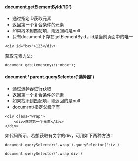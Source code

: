 #### document.getElementById('ID')

- 通过指定ID获取元素
- 返回第一个复合条件的元素
- 如果找不到匹配项，则返回的是null
- 只有document下存在getElementById，id是当前页面中的唯一
```
<div id="box">123</div>
```
获取元素方法:
```
document.getElementById("#box");
```

#### document / parent.querySelector('选择器')

- 通过选择器进行获取
- 返回第一个复合条件的元素
- 如果找不到匹配项，则返回的是null
- document/指定父级下有

```
<div class="wrap">
	<div>获取第一个元素</div>
</div>
```
如代码所示，若想获取有文字的div，可用如下两种方法：
```
document.querySelector('.wrap').querySelector('div')
```
```
document.querySelector('.wrap div')
```

